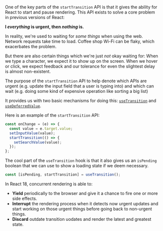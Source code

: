 One of the key parts of the `startTransition` API is that it gives the ability for React to start and pause rendering. This API exists to solve a core problem in previous versions of React:

**I _everything_ is urgent, then _nothing_ is.**

In reality, we're used to waiting for _some things_ when using the web. Network requests take time to load. Coffee shop Wi-Fi can be flaky, which exacerbates the problem.

But there are also certain things which we're just _not_ okay waiting for: When we type a character, we expect it to show up on the screen. When we hover or click, we expect feedback and our tolerance for even the slightest delay is almost non-existent.

The purpose of the `startTransition` API to help denote which APIs are urgent (e.g. update the input field that a user is typing into) and which can wait (e.g. doing some kind of expensive operation like sorting a big list)

It provides us with two basic mechanisms for doing this: [`useTransition`](useTransition.md) and [`useDeferredValue`](useDeferredValue.md).

Here is an example of the `startTransition` API:

```js
const onChange = (e) => {
  const value = e.target.value;
  setInputValue(value);
  startTransition(() => {
    setSearchValue(value);
  });
};
```

The cool part of the `useTransition` hook is that it also gives us an `isPending` boolean that we can use to show a loading state if we deem necessary.

```js
const [isPending, startTransition] = useTransition();
```

In React 18, concurrent rendering is able to:

- **Yield** periodically to the browser and give it a chance to fire one or more side effects.
- **Interrupt** the rendering process when it detects now urgent updates and start working on those urgent things before going back to non-urgent things.
- **Discard** outdate transition uodates and render the latest and greatest state.

